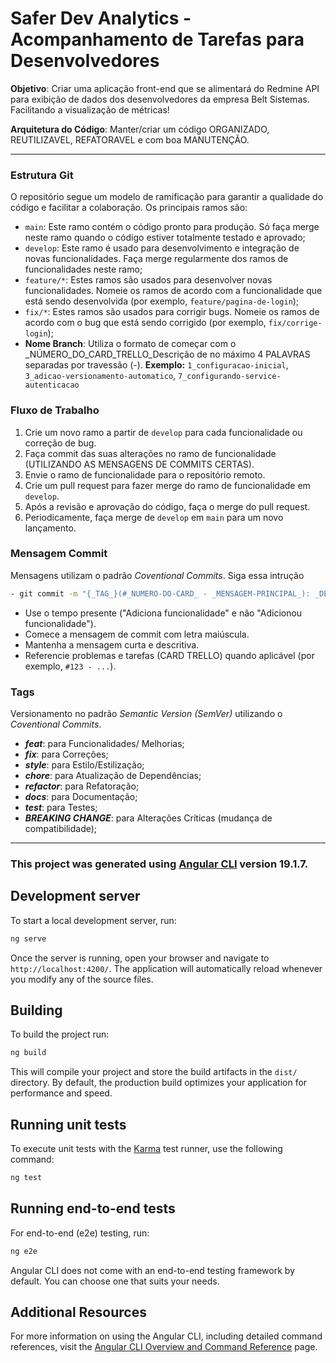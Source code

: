 # Safer Dev Analytics - Acompanhamento de Tarefas para Desenvolvedores
**Objetivo**: Criar uma aplicação front-end que se alimentará do Redmine API para exibição de dados dos desenvolvedores da empresa Belt Sistemas. Facilitando a visualização de métricas!

**Arquitetura do Código**: Manter/criar um código ORGANIZADO, REUTILIZAVEL, REFATORAVEL e com boa MANUTENÇÃO.

---

### Estrutura Git

O repositório segue um modelo de ramificação para garantir a qualidade do código e facilitar a colaboração. Os principais ramos são:

- `main`: Este ramo contém o código pronto para produção. Só faça merge neste ramo quando o código estiver totalmente testado e aprovado;
- `develop`: Este ramo é usado para desenvolvimento e integração de novas funcionalidades. Faça merge regularmente dos ramos de funcionalidades neste ramo;
- `feature/*`: Estes ramos são usados para desenvolver novas funcionalidades. Nomeie os ramos de acordo com a funcionalidade que está sendo desenvolvida (por exemplo, `feature/pagina-de-login`);
- `fix/*`: Estes ramos são usados para corrigir bugs. Nomeie os ramos de acordo com o bug que está sendo corrigido (por exemplo, `fix/corrige-login`);
- **Nome Branch**: Utiliza o formato de começar com o _NÚMERO_DO_CARD_TRELLO_Descrição de no máximo 4 PALAVRAS separadas por travessão (-). **Exemplo:** `1_configuracao-inicial`, `3_adicao-versionamento-automatico`, `7_configurando-service-autenticacao`

### Fluxo de Trabalho

1. Crie um novo ramo a partir de `develop` para cada funcionalidade ou correção de bug.
2. Faça commit das suas alterações no ramo de funcionalidade (UTILIZANDO AS MENSAGENS DE COMMITS CERTAS).
3. Envie o ramo de funcionalidade para o repositório remoto.
4. Crie um pull request para fazer merge do ramo de funcionalidade em `develop`.
5. Após a revisão e aprovação do código, faça o merge do pull request.
6. Periodicamente, faça merge de `develop` em `main` para um novo lançamento.

### Mensagem Commit

Mensagens utilizam o padrão _Coventional Commits_.
Siga essa intrução

``` bash
- git commit -m "{_TAG_}(#_NUMERO-DO-CARD_ - _MENSAGEM-PRINCIPAL_): _DESCRIÇÃO-DO-QUE-FOI-FEITO_"
```
- Use o tempo presente ("Adiciona funcionalidade" e não "Adicionou funcionalidade").
- Comece a mensagem de commit com letra maiúscula.
- Mantenha a mensagem curta e descritiva.
- Referencie problemas e tarefas (CARD TRELLO) quando aplicável (por exemplo, `#123 - ...`).

### Tags

Versionamento no padrão _Semantic Version (SemVer)_ utilizando o _Coventional Commits_.
- ***feat***: para Funcionalidades/ Melhorias;
- ***fix***: para Correções;
- ***style***: para Estilo/Estilização;
- ***chore***: para Atualização de Dependências;
- ***refactor***: para Refatoração;
- ***docs***: para Documentação;
- ***test***: para Testes;
- ***BREAKING CHANGE***: para Alterações Críticas (mudança de compatibilidade);

----

### This project was generated using [Angular CLI](https://github.com/angular/angular-cli) version 19.1.7.

## Development server

To start a local development server, run:

```bash
ng serve
```

Once the server is running, open your browser and navigate to `http://localhost:4200/`. The application will automatically reload whenever you modify any of the source files.

## Building

To build the project run:

```bash
ng build
```

This will compile your project and store the build artifacts in the `dist/` directory. By default, the production build optimizes your application for performance and speed.

## Running unit tests

To execute unit tests with the [Karma](https://karma-runner.github.io) test runner, use the following command:

```bash
ng test
```

## Running end-to-end tests

For end-to-end (e2e) testing, run:

```bash
ng e2e
```

Angular CLI does not come with an end-to-end testing framework by default. You can choose one that suits your needs.

## Additional Resources

For more information on using the Angular CLI, including detailed command references, visit the [Angular CLI Overview and Command Reference](https://angular.dev/tools/cli) page.
